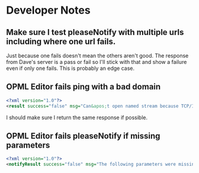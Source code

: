 # Developer Notes

## Make sure I test pleaseNotify with multiple urls including where one url fails.

Just because one fails doesn't mean the others aren't good. The response from Dave's server is a pass or fail so I'll stick with that and show a failure even if only one fails.  This is probably an edge case.

## OPML Editor fails ping with a bad domain

```xml
<?xml version="1.0"?>
<result success="false" msg="Can&apos;t open named stream because TCP/IP error code 11001 - Host not found. (DNS error)." />
```

I should make sure I return the same response if possible.

## OPML Editor fails pleaseNotify if missing parameters

```xml
<?xml version="1.0"?>
<notifyResult success="false" msg="The following parameters were missing from the request body: notifyProcedure, port, path, protocol." />
```

